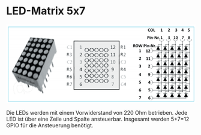 LED-Matrix 5x7
==============

![LED-Matrix](doc/ledmatrix.png)

Die LEDs werden mit einem Vorwiderstand von 220 Ohm betrieben. Jede
LED ist über eine Zeile und Spalte ansteuerbar. Insgesamt werden
5+7=12 GPIO für die Ansteuerung benötigt.

